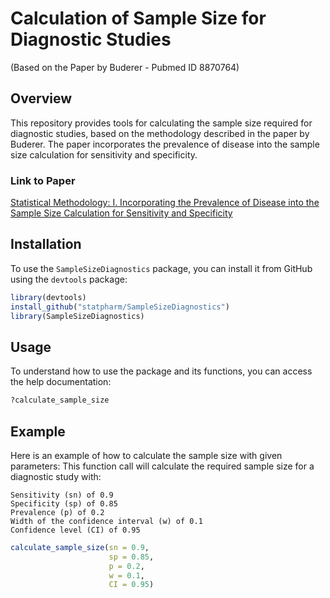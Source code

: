 # Calculation of Sample Size for Diagnostic Studies

(Based on the Paper by Buderer - Pubmed ID 8870764)

## Overview

This repository provides tools for calculating the sample size required for diagnostic studies, based on the methodology described in the paper by Buderer. The paper incorporates the prevalence of disease into the sample size calculation for sensitivity and specificity.

### Link to Paper

[Statistical Methodology: I. Incorporating the Prevalence of Disease into the Sample Size Calculation for Sensitivity and Specificity](https://onlinelibrary.wiley.com/doi/epdf/10.1111/j.1553-2712.1996.tb03538.x)

## Installation

To use the `SampleSizeDiagnostics` package, you can install it from GitHub using the `devtools` package:

```r
library(devtools)
install_github("statpharm/SampleSizeDiagnostics")
library(SampleSizeDiagnostics)
```
## Usage

To understand how to use the package and its functions, you can access the help documentation:

```r
?calculate_sample_size
```
## Example

Here is an example of how to calculate the sample size with given parameters:
This function call will calculate the required sample size for a diagnostic study with:

    Sensitivity (sn) of 0.9
    Specificity (sp) of 0.85
    Prevalence (p) of 0.2
    Width of the confidence interval (w) of 0.1
    Confidence level (CI) of 0.95

```r
calculate_sample_size(sn = 0.9,
                      sp = 0.85,
                      p = 0.2,
                      w = 0.1,
                      CI = 0.95)
```
